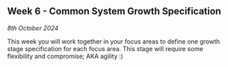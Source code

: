 ## Week 6 - Common System Growth Specification

*8th October 2024*

This week you will work together in your focus areas to define one growth stage specification for each focus area. This stage will require some flexibility and compromise; AKA agility :)

